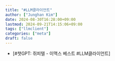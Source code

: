 ```yaml
---
title: "#LLM클라이언트"
author: ["Junghan Kim"]
date: 2024-08-30T16:28:00+09:00
lastmod: 2024-09-21T14:15:06+09:00
tags: ["llmclient"]
categories: ["meta"]
draft: false
---
```


-   [#챗GPT: 쥐피텔 - 이맥스 베스트 #LLM클라이언트]
